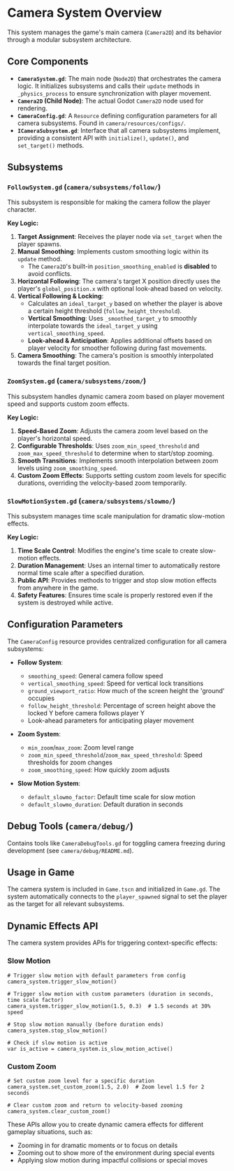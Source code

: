 <!--
WARNING: This file is automatically generated from camera/README.md.
Do not edit this file directly. Make changes to the source README.md instead.
Last updated: 2025-04-24 19:38:03
-->

# Camera System Overview

This system manages the game's main camera (`Camera2D`) and its behavior through a modular subsystem architecture.

## Core Components

-   **`CameraSystem.gd`**: The main node (`Node2D`) that orchestrates the camera logic. It initializes subsystems and calls their `update` methods in `_physics_process` to ensure synchronization with player movement.
-   **`Camera2D` (Child Node)**: The actual Godot `Camera2D` node used for rendering.
-   **`CameraConfig.gd`**: A `Resource` defining configuration parameters for all camera subsystems. Found in `camera/resources/configs/`.
-   **`ICameraSubsystem.gd`**: Interface that all camera subsystems implement, providing a consistent API with `initialize()`, `update()`, and `set_target()` methods.

## Subsystems

### `FollowSystem.gd` (`camera/subsystems/follow/`)

This subsystem is responsible for making the camera follow the player character.

**Key Logic:**

1.  **Target Assignment**: Receives the player node via `set_target` when the player spawns.
2.  **Manual Smoothing**: Implements custom smoothing logic within its `update` method.
	-   The `Camera2D`'s built-in `position_smoothing_enabled` is **disabled** to avoid conflicts.
3.  **Horizontal Following**: The camera's target X position directly uses the player's `global_position.x` with optional look-ahead based on velocity.
4.  **Vertical Following & Locking**:
	-   Calculates an `ideal_target_y` based on whether the player is above a certain height threshold (`follow_height_threshold`).
	-   **Vertical Smoothing**: Uses `_smoothed_target_y` to smoothly interpolate towards the `ideal_target_y` using `vertical_smoothing_speed`.
	-   **Look-ahead & Anticipation**: Applies additional offsets based on player velocity for smoother following during fast movements.
5.  **Camera Smoothing**: The camera's position is smoothly interpolated towards the final target position.

### `ZoomSystem.gd` (`camera/subsystems/zoom/`)

This subsystem handles dynamic camera zoom based on player movement speed and supports custom zoom effects.

**Key Logic:**

1. **Speed-Based Zoom**: Adjusts the camera zoom level based on the player's horizontal speed.
2. **Configurable Thresholds**: Uses `zoom_min_speed_threshold` and `zoom_max_speed_threshold` to determine when to start/stop zooming.
3. **Smooth Transitions**: Implements smooth interpolation between zoom levels using `zoom_smoothing_speed`.
4. **Custom Zoom Effects**: Supports setting custom zoom levels for specific durations, overriding the velocity-based zoom temporarily.

### `SlowMotionSystem.gd` (`camera/subsystems/slowmo/`)

This subsystem manages time scale manipulation for dramatic slow-motion effects.

**Key Logic:**

1. **Time Scale Control**: Modifies the engine's time scale to create slow-motion effects.
2. **Duration Management**: Uses an internal timer to automatically restore normal time scale after a specified duration.
3. **Public API**: Provides methods to trigger and stop slow motion effects from anywhere in the game.
4. **Safety Features**: Ensures time scale is properly restored even if the system is destroyed while active.

## Configuration Parameters

The `CameraConfig` resource provides centralized configuration for all camera subsystems:

- **Follow System**:
  - `smoothing_speed`: General camera follow speed
  - `vertical_smoothing_speed`: Speed for vertical lock transitions
  - `ground_viewport_ratio`: How much of the screen height the 'ground' occupies
  - `follow_height_threshold`: Percentage of screen height above the locked Y before camera follows player Y
  - Look-ahead parameters for anticipating player movement

- **Zoom System**:
  - `min_zoom`/`max_zoom`: Zoom level range
  - `zoom_min_speed_threshold`/`zoom_max_speed_threshold`: Speed thresholds for zoom changes
  - `zoom_smoothing_speed`: How quickly zoom adjusts

- **Slow Motion System**:
  - `default_slowmo_factor`: Default time scale for slow motion
  - `default_slowmo_duration`: Default duration in seconds

## Debug Tools (`camera/debug/`)

Contains tools like `CameraDebugTools.gd` for toggling camera freezing during development (see `camera/debug/README.md`).

## Usage in Game

The camera system is included in `Game.tscn` and initialized in `Game.gd`. The system automatically connects to the `player_spawned` signal to set the player as the target for all relevant subsystems.

## Dynamic Effects API

The camera system provides APIs for triggering context-specific effects:

### Slow Motion

```gdscript
# Trigger slow motion with default parameters from config
camera_system.trigger_slow_motion()

# Trigger slow motion with custom parameters (duration in seconds, time scale factor)
camera_system.trigger_slow_motion(1.5, 0.3)  # 1.5 seconds at 30% speed

# Stop slow motion manually (before duration ends)
camera_system.stop_slow_motion()

# Check if slow motion is active
var is_active = camera_system.is_slow_motion_active()
```

### Custom Zoom

```gdscript
# Set custom zoom level for a specific duration
camera_system.set_custom_zoom(1.5, 2.0)  # Zoom level 1.5 for 2 seconds

# Clear custom zoom and return to velocity-based zooming
camera_system.clear_custom_zoom()
```

These APIs allow you to create dynamic camera effects for different gameplay situations, such as:
- Zooming in for dramatic moments or to focus on details
- Zooming out to show more of the environment during special events
- Applying slow motion during impactful collisions or special moves
